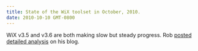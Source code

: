 ```yaml
---
title: State of the WiX toolset in October, 2010.
date: 2010-10-10 GMT-0800
---
```

WiX v3.5 and v3.6 are both making slow but steady progress. Rob <a href='http://robmensching.com/blog/posts/2010/10/10/The-state-of-the-WiX-toolset-October-2010'>posted detailed analysis</a> on his blog.
